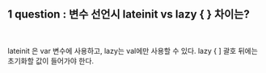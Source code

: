 ## 1  question : 변수 선언시 lateinit  vs lazy { } 차이는?
</br>

lateinit 은 var 변수에 사용하고, lazy는 val에만 사용할 수 있다. 
lazy { ] 괄호 뒤에는 초기화할 값이 들어가야 한다. 

